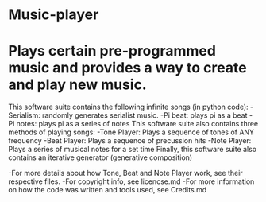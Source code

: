 # Music-player
# Plays certain pre-programmed music and provides a way to create and play new music.
This software suite contains the following infinite songs (in python code):
-Serialism: randomly generates serialist music.
-Pi beat: plays pi as a beat
-Pi notes: plays pi as a series of notes
This software suite also contains three methods of playing songs:
-Tone Player: Plays a sequence of tones of ANY frequency
-Beat Player: Plays a sequence of precussion hits
-Note Player: Plays a series of musical notes for a set time
Finally, this software suite also contains an iterative generator (generative composition)

-For more details about how Tone, Beat and Note Player work, see their respective files.
-For copyright info, see licencse.md
-For more information on how the code was written and tools used, see Credits.md
